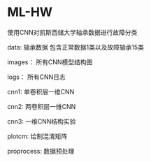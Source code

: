 # ML-HW  

使用CNN对凯斯西储大学轴承数据进行故障分类   

data: 轴承数据 包含正常数据1类以及故障轴承15类  

images： 所有CNN模型结构图  

logs： 所有CNN日志  

cnn1: 单卷积层一维CNN  

cnn2: 两卷积层一维CNN  

cnn3: 一维CNN结构实验  

plotcm: 绘制混淆矩阵  

proprocess: 数据预处理  

